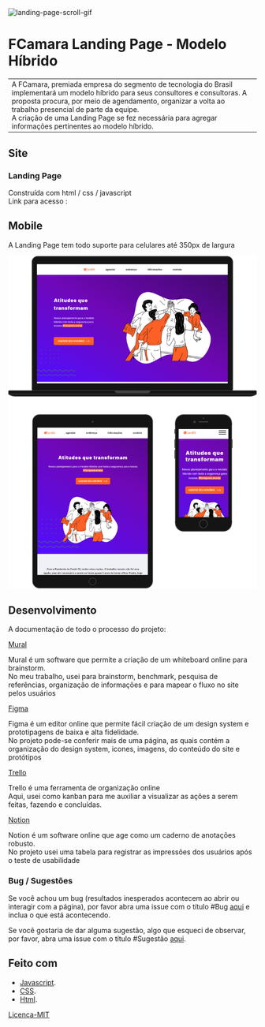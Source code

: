 <img title="landing-page-scroll-gif" alt="landing-page-scroll-gif" src="readme_imgs/Screencast-readmegif.gif">

# FCamara Landing Page - Modelo Híbrido

<table>
<tr>
<td>
	A FCamara, premiada empresa do segmento de tecnologia do Brasil implementará um modelo híbrido para seus consultores e consultoras. A proposta procura, por meio de agendamento, organizar a volta ao trabalho presencial de parte da equipe.<br>
	A criação de uma Landing Page se fez necessária para agregar informações pertinentes ao modelo híbrido.
</td>
</tr>
</table>


## Site

### Landing Page

<p>Construída com html / css / javascript<br>
Link para acesso : <https://gabrielasertori.github.io/FCamara-landing-page/><br></p>


## Mobile

A Landing Page tem todo suporte para celulares até 350px de largura

<img title="mobile-mockups" alt="mobile-mockups" src="readme_imgs/mockups.png">


## Desenvolvimento

A documentação de todo o processo do projeto:

[Mural](https://app.mural.co/t/fcamaramural4882/m/fcamaramural4882/1632940587550/82b9f6a061252331f41408181a98af00f26bddad?sender=u3baf90102716c75e0b3a5714)

<p>Mural é um software que permite a criação de um whiteboard online para brainstorm.<br>
No meu trabalho, usei para brainstorm, benchmark, pesquisa de referências, organização de informações e para mapear o fluxo no site pelos usuários<br></p>

[Figma](https://www.figma.com/file/Vwk9u7igeTGuC4Id1Hnzhs/Design-system-FCamara?node-id=0%3A1)

<p>Figma é um editor online que permite fácil criação de um design system e prototipagens de baixa e alta fidelidade.<br>
No projeto pode-se conferir mais de uma página, as quais contém a organização do design system, icones, imagens, do conteúdo do site e protótipos<br></p>

[Trello](https://trello.com/invite/b/S5xsZHij/02d098543c0087558d29e634c7e3532e/fcamara-kanban)

<p>Trello é uma ferramenta de organização online<br>
Aqui, usei como kanban para me auxiliar a visualizar as ações a serem feitas, fazendo e concluídas.<br></p>

[Notion](https://telling-index-1f4.notion.site/41672788bb884addb1f47f691f164305?v=984a5d519d5c4e64902db77f8af3b774)

<p>Notion é um software online que age como um caderno de anotações robusto.<br>
No projeto usei uma tabela para registrar as impressões dos usuários após o teste de usabilidade<br></p>


### Bug / Sugestões

Se você achou um bug (resultados inesperados acontecem ao abrir ou interagir com a página), por favor abra uma issue com o título #Bug [aqui](https://github.com/gabrielasertori/FCamara-landing-page/issues) e inclua o que está acontecendo.

Se você gostaria de dar alguma sugestão, algo que esqueci de observar, por favor, abra uma issue com o título #Sugestão [aqui](https://github.com/gabrielasertori/FCamara-landing-page/issues).


## Feito com

- [Javascript](https://developer.mozilla.org/en-US/docs/Web/javascript).
- [CSS](https://developer.mozilla.org/en-US/docs/Web/CSS).
- [Html](https://developer.mozilla.org/en-US/docs/Web/HTML).


[Licença-MIT](https://choosealicense.com/licenses/mit/)

